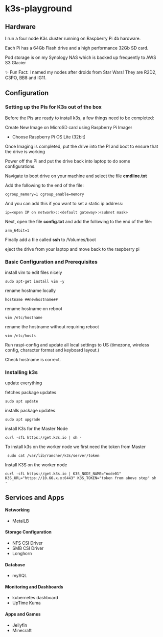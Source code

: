 # k3s-playground

## Hardware 
I run a four node K3s cluster running on Raspberry Pi 4b hardware. 

Each Pi has a 64Gb Flash drive and a high performance 32Gb SD card. 

Pod storage is on my Synology NAS which is backed up frequently to AWS S3 Glacier

✨ Fun Fact: I named my nodes after droids from Star Wars! They are R2D2, C3PO, BB8 and IG11.


## Configuration
### Setting up the Pis for K3s out of the box

Before the Pis are ready to install k3s, a few things need to be completed:

Create New Image on MicroSD card using Raspberry Pi Imager 
- Choose Raspberry Pi OS Lite (32bit)

Once Imaging is completed, put the drive into the PI and boot to ensure that the drive is working

Power off the Pi and put the drive back into laptop to do some configurations.

Navigate to boot drive on your machine and select the file **cmdline.txt**

Add the following to the end of the file:

    cgroup_memory=1 cgroup_enable=memory

And you can add this if you want to set a static ip address:

    ip=<open IP on network>::<default gateway>:<subnet mask>

Next, open the file **config.txt** and add the following to the end of the file:

    arm_64bit=1

Finally add a file called **ssh** to /Volumes/boot 

eject the drive from your laptop and move back to the raspberry pi

### Basic Configuration and Prerequisites

install vim to edit files nicely

    sudo apt-get install vim -y

rename hostname locally

    hostname ##newhostname##

rename hostname on reboot

    vim /etc/hostname

rename the hostname without requiring reboot

    vim /etc/hosts

Run raspi-config and update all local settings to US (timezone, wireless config, character format and keyboard layout.)

Check hostname is correct.

### Installing k3s

update everything 

fetches package updates

    sudo apt update

installs package updates

    sudo apt upgrade

install K3s for the Master Node 

    curl -sfL https://get.k3s.io | sh -

To install k3s on the worker node we first need the token from Master

     sudo cat /var/lib/rancher/k3s/server/token

Install K3S on the worker node

    curl -sfL https://get.k3s.io | K3S_NODE_NAME="node01" K3S_URL="https://10.66.x.x:6443" K3S_TOKEN="token from above step" sh -



## Services and Apps

#### Networking 
- MetalLB

#### Storage Configuration
- NFS CSI Driver
- SMB CSI Driver
- Longhorn 

#### Database
- mySQL

#### Monitoring and Dashboards
- kubernetes dashboard
- UpTime Kuma

#### Apps and Games
- Jellyfin
- Minecraft 